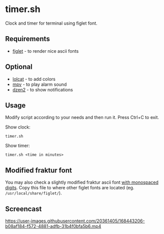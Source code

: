 # timer.sh

Clock and timer for terminal using figlet font.

## Requirements

* [figlet](http://www.figlet.org/) - to render nice ascii fonts

## Optional

* [lolcat](https://github.com/busyloop/lolcat) - to add colors
* [mpv](https://mpv.io/) - to play alarm sound
* [dzen2](https://robm.github.io/dzen/) - to show notifications

## Usage

Modify script according to your needs and then run it.
Press Ctrl+C to exit.

Show clock:

    timer.sh

Show timer:

    timer.sh <time in minutes>

## Modified fraktur font

You may also check a slightly modified fraktur ascii font [with monospaced digits](assets/fraktur_mono.flf).
Copy this file to where other figlet fonts are located (eg. `/usr/local/share/figlet/`).

## Screencast

https://user-images.githubusercontent.com/20361405/168443206-b08af184-f572-4881-adfb-31b4f0bfa5b6.mp4
